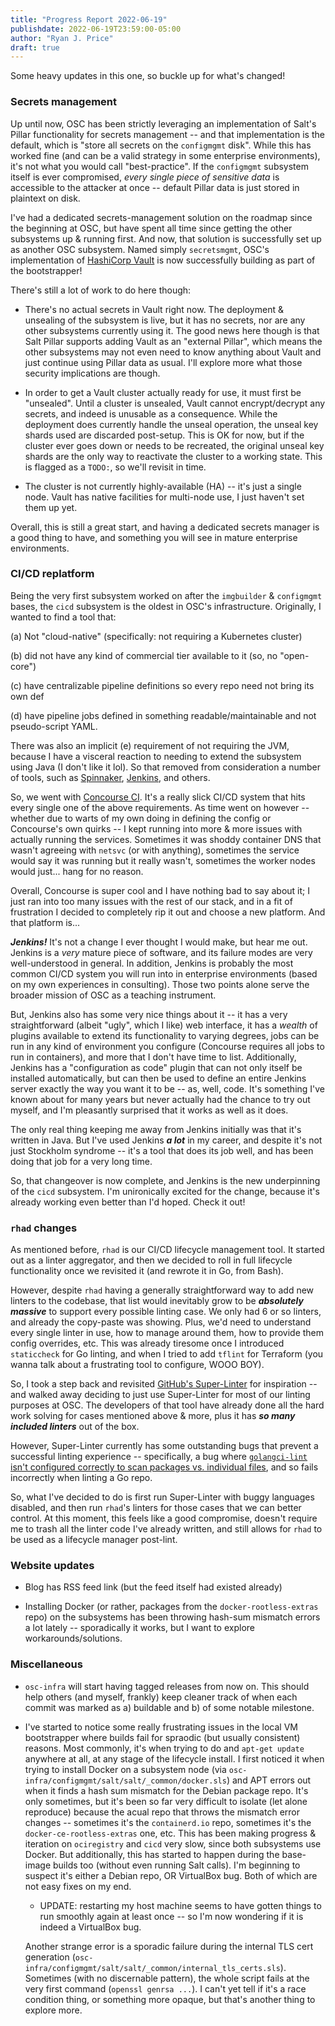 ```yaml
---
title: "Progress Report 2022-06-19"
publishdate: 2022-06-19T23:59:00-05:00
author: "Ryan J. Price"
draft: true
---
```


Some heavy updates in this one, so buckle up for what's changed!

### Secrets management

Up until now, OSC has been strictly leveraging an implementation of Salt's
Pillar functionality for secrets management -- and that implementation is the
default, which is "store all secrets on the `configmgmt` disk". While this has
worked fine (and can be a valid strategy in some enterprise environments), it's
not what you would call "best-practice". If the `configmgmt` subsystem itself is
ever compromised, *every single piece of sensitive data* is accessible to the
attacker at once -- default Pillar data is just stored in plaintext on disk.

I've had a dedicated secrets-management solution on the roadmap since the
beginning at OSC, but have spent all time since getting the other subsystems up
& running first. And now, that solution is successfully set up as another OSC
subsystem. Named simply `secretsmgmt`, OSC's implementation of [HashiCorp
Vault](https://vaultproject.io) is now successfully building as part of the
bootstrapper!

There's still a lot of work to do here though:

* There's no actual secrets in Vault right now. The deployment & unsealing of
  the subsystem is live, but it has no secrets, nor are any other subsystems
  currently using it. The good news here though is that Salt Pillar supports
  adding Vault as an "external Pillar", which means the other subsystems may not
  even need to know anything about Vault and just continue using Pillar data as
  usual. I'll explore more what those security implications are though.

* In order to get a Vault cluster actually ready for use, it must first be
  "unsealed". Until a cluster is unsealed, Vault cannot encrypt/decrypt any
  secrets, and indeed is unusable as a consequence. While the deployment does
  currently handle the unseal operation, the unseal key shards used are
  discarded post-setup. This is OK for now, but if the cluster ever goes down or
  needs to be recreated, the original unseal key shards are the only way to
  reactivate the cluster to a working state. This is flagged as a `TODO:`, so
  we'll revisit in time.

* The cluster is not currently highly-available (HA) -- it's just a single node.
  Vault has native facilities for multi-node use, I just haven't set them up
  yet.

Overall, this is still a great start, and having a dedicated secrets manager is
a good thing to have, and something you will see in mature enterprise
environments.

### CI/CD replatform

Being the very first subsystem worked on after the `imgbuilder` & `configmgmt`
bases, the `cicd` subsystem is the oldest in OSC's infrastructure. Originally, I
wanted to find a tool that:

(a) Not "cloud-native" (specifically: not requiring a Kubernetes cluster)

(b) did not have any kind of commercial tier available to it (so, no
"open-core")

(c) have centralizable pipeline definitions so every repo need not bring its own
def

(d) have pipeline jobs defined in something readable/maintainable and not
pseudo-script YAML.

There was also an implicit (e) requirement of not requiring the JVM, because I
have a visceral reaction to needing to extend the subsystem using Java (I don't
like it lol). So that removed from consideration a number of tools, such as
[Spinnaker](https://spinnaker.io), [Jenkins](https://jenkins.io), and others.

So, we went with [Concourse CI](https://concourse-ci.org/). It's a really slick
CI/CD system that hits every single one of the above requirements. As time went
on however -- whether due to warts of my own doing in defining the config or
Concourse's own quirks -- I kept running into more & more issues with actually
running the services. Sometimes it was shoddy container DNS that wasn't agreeing
with `netsvc` (or with anything), sometimes the service would say it was running
but it really wasn't, sometimes the worker nodes would just... hang for no
reason.

Overall, Concourse is super cool and I have nothing bad to say about it; I just
ran into too many issues with the rest of our stack, and in a fit of frustration
I decided to completely rip it out and choose a new platform. And that platform
is...

***Jenkins!*** It's not a change I ever thought I would make, but hear me out.
Jenkins is a *very* mature piece of software, and its failure modes are very
well-understood in general. In addition, Jenkins is probably the most common
CI/CD system you will run into in enterprise environments (based on my own
experiences in consulting). Those two points alone serve the broader mission of
OSC as a teaching instrument.

But, Jenkins also has some very nice things about it -- it has a very
straightforward (albeit "ugly", which I like) web interface, it has a *wealth*
of plugins available to extend its functionality to varying degrees, jobs can be
run in any kind of environment you configure (Concourse requires all jobs to run
in containers), and more that I don't have time to list. Additionally, Jenkins
has a "configuration as code" plugin that can not only itself be installed
automatically, but can then be used to define an entire Jenkins server exactly
the way you want it to be -- as, well, code. It's something I've known about for
many years but never actually had the chance to try out myself, and I'm
pleasantly surprised that it works as well as it does.

The only real thing keeping me away from Jenkins initially was that it's written
in Java. But I've used Jenkins ***a lot*** in my career, and despite it's not
just Stockholm syndrome -- it's a tool that does its job well, and has been
doing that job for a very long time.

So, that changeover is now complete, and Jenkins is the new underpinning of the
`cicd` subsystem. I'm unironically excited for the change, because it's already
working even better than I'd hoped. Check it out!

### `rhad` changes

As mentioned before, `rhad` is our CI/CD lifecycle management tool. It started
out as a linter aggregator, and then we decided to roll in full lifecycle
functionality once we revisited it (and rewrote it in Go, from Bash).

However, despite `rhad` having a generally straightforward way to add new
linters to the codebase, that list would inevitably grow to be ***absolutely
massive*** to support every possible linting case. We only had 6 or so linters,
and already the copy-paste was showing. Plus, we'd need to understand every
single linter in use, how to manage around them, how to provide them config
overrides, etc. This was already tiresome once I introduced `staticcheck` for Go
linting, and when I tried to add `tflint` for Terraform (you wanna talk about a
frustrating tool to configure, WOOO BOY).

So, I took a step back and revisited [GitHub's
Super-Linter](https://github.com/github/super-linter) for inspiration -- and
walked away deciding to just use Super-Linter for most of our linting purposes
at OSC. The developers of that tool have already done all the hard work solving
for cases mentioned above & more, plus it has ***so many included linters*** out
of the box.

However, Super-Linter currently has some outstanding bugs that prevent a
successful linting experience -- specifically, a bug where [`golangci-lint`
isn't configured correctly to scan packages vs. individual
files](https://github.com/github/super-linter/issues/1599), and so fails
incorrectly when linting a Go repo.

So, what I've decided to do is first run Super-Linter with buggy languages
disabled, and then run `rhad`'s linters for those cases that we can better
control. At this moment, this feels like a good compromise, doesn't require me
to trash all the linter code I've already written, and still allows for `rhad`
to be used as a lifecycle manager post-lint.

### Website updates

* Blog has RSS feed link (but the feed itself had existed already)

* Installing Docker (or rather, packages from the `docker-rootless-extras` repo)
  on the subsystems has been throwing hash-sum mismatch errors a lot lately --
  sporadically it works, but I want to explore workarounds/solutions.

### Miscellaneous

* `osc-infra` will start having tagged releases from now on. This should help
  others (and myself, frankly) keep cleaner track of when each commit was marked
  as a) buildable and b) of some notable milestone.

* I've started to notice some really frustrating issues in the local VM
  bootstrapper where builds fail for spraodic (but usually consistent) reasons.
  Most commonly, it's when trying to do and `apt-get update` anywhere at all, at
  any stage of the lifecycle install. I first noticed it when trying to install
  Docker on a subsystem node (via
  `osc-infra/configmgmt/salt/salt/_common/docker.sls`) and APT errors out when
  it finds a hash sum mismatch for the Debian package repo. It's only sometimes,
  but it's been so far very difficult to isolate (let alone reproduce) because
  the acual repo that throws the mismatch error changes -- sometimes it's the
  `containerd.io` repo, sometimes it's the `docker-ce-rootless-extras` one, etc.
  This has been making progress & iteration on `ociregistry` and `cicd` very
  slow, since both subsystems use Docker. But additionally, this has started to
  happen during the base-image builds too (without even running Salt calls). I'm
  beginning to suspect it's either a Debian repo, OR VirtualBox bug. Both of
  which are not easy fixes on my end.

  * UPDATE: restarting my host machine seems to have gotten things to run
    smoothly again at least once -- so I'm now wondering if it is indeed a
    VirtualBox bug.

  Another strange error is a sporadic failure during the internal TLS cert
  generation (`osc-infra/configmgmt/salt/salt/_common/internal_tls_certs.sls`).
  Sometimes (with no discernable pattern), the whole script fails at the very
  first command (`openssl genrsa ...`). I can't yet tell if it's a race condition
  thing, or something more opaque, but that's another thing to explore more.
